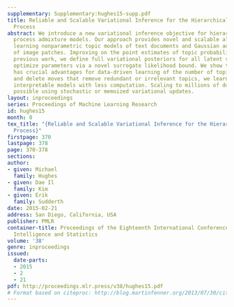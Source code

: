 ```yaml
---
supplementary: Supplementary:hughes15-supp.pdf
title: Reliable and Scalable Variational Inference for the Hierarchical Dirichlet
  Process
abstract: We introduce a new variational inference objective for hierarchical Dirichlet
  process admixture models. Our approach provides novel and scalable algorithms for
  learning nonparametric topic models of text documents and Gaussian admixture models
  of image patches. Improving on the point estimates of topic probabilities used in
  previous work, we define full variational posteriors for all latent variables and
  optimize parameters via a novel surrogate likelihood bound. We show that this approach
  has crucial advantages for data-driven learning of the number of topics. Via merge
  and delete moves that remove redundant or irrelevant topics, we learn compact and
  interpretable models with less computation. Scaling to millions of documents is
  possible using stochastic or memoized variational updates.
layout: inproceedings
series: Proceedings of Machine Learning Research
id: hughes15
month: 0
tex_title: "{Reliable and Scalable Variational Inference for the Hierarchical Dirichlet
  Process}"
firstpage: 370
lastpage: 378
page: 370-378
sections: 
author:
- given: Michael
  family: Hughes
- given: Dae Il
  family: Kim
- given: Erik
  family: Sudderth
date: 2015-02-21
address: San Diego, California, USA
publisher: PMLR
container-title: Proceedings of the Eighteenth International Conference on Artificial
  Intelligence and Statistics
volume: '38'
genre: inproceedings
issued:
  date-parts:
  - 2015
  - 2
  - 21
pdf: http://proceedings.mlr.press/v38/hughes15.pdf
# Format based on citeproc: http://blog.martinfenner.org/2013/07/30/citeproc-yaml-for-bibliographies/
---
```

